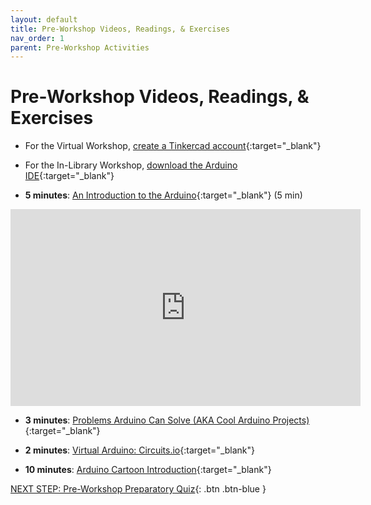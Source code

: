 ```yaml
---
layout: default
title: Pre-Workshop Videos, Readings, & Exercises
nav_order: 1
parent: Pre-Workshop Activities
---
```

# Pre-Workshop Videos, Readings, & Exercises

- For the Virtual Workshop, [create a Tinkercad account](https://www.tinkercad.com/){:target="_blank"}

- For the In-Library Workshop, [download the Arduino IDE](https://www.arduino.cc/en/software){:target="_blank"}

- **5 minutes**: [An Introduction to the Arduino](https://www.youtube.com/watch?v=CqrQmQqpHXc){:target="_blank"} (5 min)<br>
<iframe width="560" height="315" src="https://www.youtube.com/embed/CqrQmQqpHXc" title="YouTube video player" frameborder="0" allow="accelerometer; autoplay; clipboard-write; encrypted-media; gyroscope; picture-in-picture" allowfullscreen></iframe>

- **3 minutes**: [Problems Arduino Can Solve (AKA Cool Arduino Projects)](https://richmccue.com/2017/06/20/so-many-cool-arduino-project-where-to-start/){:target="_blank"}

- **2 minutes**: [Virtual Arduino: Circuits.io](https://richmccue.com/2017/06/20/want-to-use-an-arduino-but-dont-have-one/){:target="_blank"}

- **10 minutes**: [Arduino Cartoon Introduction](https://playground.arduino.cc/uploads/Main/arduino_comic_v0004.pdf){:target="_blank"}

[NEXT STEP: Pre-Workshop Preparatory Quiz](pw_quiz.html){: .btn .btn-blue }
